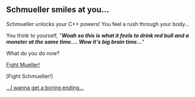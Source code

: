 ## Schmueller smiles at you...
Schmueller unlocks your C++ powers! You feel a rush through your body...

You think to yourself, "_**Woah so this is what it feels to drink red bull and a monster at the same time.... Wow it's big brain time...**_"

What do you do now?

[Fight Mueller!](godofcoding.md)

[Fight Schmueller!]

[...I wanna get a boring ending...](why.md)